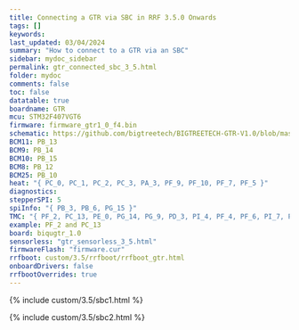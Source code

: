 ```yaml
---
title: Connecting a GTR via SBC in RRF 3.5.0 Onwards
tags: []
keywords: 
last_updated: 03/04/2024
summary: "How to connect to a GTR via an SBC"
sidebar: mydoc_sidebar
permalink: gtr_connected_sbc_3_5.html
folder: mydoc
comments: false
toc: false
datatable: true
boardname: GTR
mcu: STM32F407VGT6
firmware: firmware_gtr1_0_f4.bin
schematic: https://github.com/bigtreetech/BIGTREETECH-GTR-V1.0/blob/master/BTT%20GTR%20V1.0/manual/GTR%20V1.0%20PIn.PDF
BCM11: PB_13
BCM9: PB_14
BCM10: PB_15
BCM8: PB_12
BCM25: PB_10
heat: "{ PC_0, PC_1, PC_2, PC_3, PA_3, PF_9, PF_10, PF_7, PF_5 }"
diagnostics: 
stepperSPI: 5
spiInfo: "{ PB_3, PB_6, PG_15 }"
TMC: "{ PF_2, PC_13, PE_0, PG_14, PG_9, PD_3, PI_4, PF_4, PF_6, PI_7, PF_12 }"
example: PF_2 and PC_13
board: biqugtr_1.0
sensorless: "gtr_sensorless_3_5.html"
firmwareFlash: "firmware.cur"
rrfboot: custom/3.5/rrfboot/rrfboot_gtr.html
onboardDrivers: false
rrfbootOverrides: true
---
```


{% include custom/3.5/sbc1.html %}

{% include custom/3.5/sbc2.html %}
